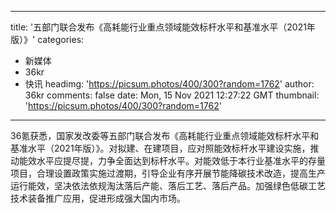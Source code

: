 
---
title: '五部门联合发布《高耗能行业重点领域能效标杆水平和基准水平（2021年版）》'
categories: 
 - 新媒体
 - 36kr
 - 快讯
headimg: 'https://picsum.photos/400/300?random=1762'
author: 36kr
comments: false
date: Mon, 15 Nov 2021 12:27:22 GMT
thumbnail: 'https://picsum.photos/400/300?random=1762'
---

<div>   
36氪获悉，国家发改委等五部门联合发布《高耗能行业重点领域能效标杆水平和基准水平（2021年版）》。对拟建、在建项目，应对照能效标杆水平建设实施，推动能效水平应提尽提，力争全面达到标杆水平。对能效低于本行业基准水平的存量项目，合理设置政策实施过渡期，引导企业有序开展节能降碳技术改造，提高生产运行能效，坚决依法依规淘汰落后产能、落后工艺、落后产品。加强绿色低碳工艺技术装备推广应用，促进形成强大国内市场。  
</div>
            